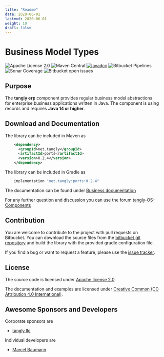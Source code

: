 ```yaml
---
title: "Readme"
date: 2020-06-01
lastmod: 2020-06-01
weight: 10
draft: false
---
```


# Business Model Types

![Apache License 2.0](https://img.shields.io/badge/license-Apache%202-blue.svg)
![Maven Central](https://img.shields.io/maven-central/v/net.tangly/bus.svg)
[![javadoc](https://javadoc.io/badge2/net.tangly/ports/javadoc.svg)](https://javadoc.io/doc/net.tangly/bus)
![Bitbucket Pipelines](https://img.shields.io/bitbucket/pipelines/tangly-team/tangly-os.svg)
![Sonar Coverage](https://img.shields.io/sonar/https/sonarcloud.io/tangly-os-at-tangly.net/coverage.svg)
![Bitbucket open issues](https://img.shields.io/bitbucket/issues-raw/tangly/tangly-os.svg)

## Purpose

The **tangly erp** component provides regular business model abstractions for enterprise business applications written in Java.
The component is using records and requires **Java 14 or higher**.


## Download and Documentation

The library can be included in Maven as

```xml
    <dependency>
      <groupId>net.tangly</groupId>
      <artifactId>ports</artifactId>
      <version>0.2.4</version>
    </dependency>
```    

The library can be included in Gradle as

```groovy
    implementation "net.tangly:ports:0.2.4"
```
 
The documentation can be found under [Business documentation](https://tangly-team.bitbucket.io)

For any further question and discussion you can use the forum [tangly-OS-Components](https://groups.google.com/d/forum/tangly-os-components)

## Contribution

You are welcome to contribute to the project with pull requests on Bitbucket. You can download the source files from the 
[bitbucket git repository](https://bitbucket.org/tangly-team/tangly-os.git) and build  the library with the provided gradle configuration file.

If you find a bug or want to request a feature, please use the [issue tracker](https://bitbucket.org/tangly-team/tangly-os/issues).

## License

The source code is licensed under [Apache license 2.0](https://www.apache.org/licenses/LICENSE-2.0).

The documentation and examples are licensed under [Creative Common (CC Attribution 4.0 International)](https://creativecommons.org/licenses/by/4.0/).

## Awesome Sponsors and Developers

Corporate sponsors are

* [tangly llc](https://www.tangly.net)

Individual developers are

* [Marcel Baumann](https://linkedin.com/in/marcelbaumann)

